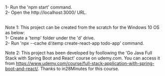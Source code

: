 
1- Run the 'npm start' command. <br>
2- Open the http://localhost:3000/ URL. <br><br>

Note 1: This project can be created from the scratch for the Windows 10 OS as below:<br>
1- Create a 'temp' folder under the 'd' drive. <br>
2- Run 'npx --cache d:\temp create-react-app todo-app' command. <br>

Note 2: This project has been developed by foollowing the 'Go Java Full Stack with Spring Boot and React' course on udemy.com. You can access it from https://www.udemy.com/course/full-stack-application-with-spring-boot-and-react/. Thanks to in28Minutes for this course.